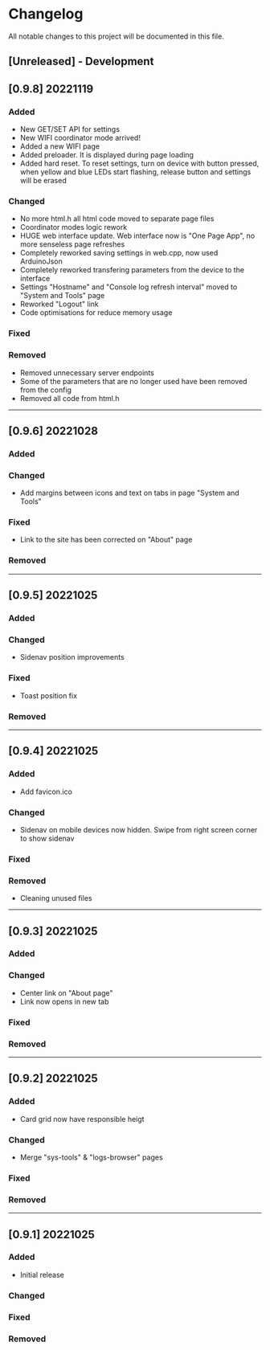 # Changelog
All notable changes to this project will be documented in this file.

## [Unreleased] - Development

## [0.9.8] 20221119
### Added
- New GET/SET API for settings
- New WIFI coordinator mode arrived!
- Added a new WIFI page
- Added preloader. It is displayed during page loading
- Added hard reset. To reset settings, turn on device with button pressed, when yellow and blue LEDs start flashing, release button and settings will be erased

### Changed
- No more html.h all html code moved to separate page files
- Coordinator modes logic rework
- HUGE web interface update. Web interface now is "One Page App", no more senseless page refreshes
- Completely reworked saving settings in web.cpp, now used ArduinoJson
- Completely reworked transfering parameters from the device to the interface
- Settings "Hostname" and "Console log refresh interval" moved to "System and Tools" page
- Reworked "Logout" link
- Code optimisations for reduce memory usage

### Fixed

### Removed
- Removed unnecessary server endpoints
- Some of the parameters that are no longer used have been removed from the config
- Removed all code from html.h

------------

## [0.9.6] 20221028
### Added

### Changed
- Add margins between icons and text on tabs in page "System and Tools"

### Fixed
- Link to the site has been corrected on "About" page

### Removed

------------

## [0.9.5] 20221025
### Added

### Changed
- Sidenav position improvements

### Fixed
- Toast position fix

### Removed

------------

## [0.9.4] 20221025
### Added
- Add favicon.ico

### Changed
- Sidenav on mobile devices now hidden. Swipe from right screen corner to show sidenav

### Fixed

### Removed
- Cleaning unused files

------------

## [0.9.3] 20221025
### Added

### Changed
- Center link on "About page"
- Link now opens in new tab

### Fixed

### Removed

------------

## [0.9.2] 20221025
### Added
- Card grid now have responsible heigt

### Changed
- Merge "sys-tools" & "logs-browser" pages

### Fixed

### Removed

------------

## [0.9.1] 20221025
### Added
- Initial release

### Changed

### Fixed

### Removed



